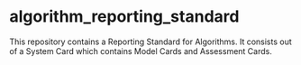 # algorithm_reporting_standard
This repository contains a Reporting Standard for Algorithms. It consists out of a System Card which contains Model Cards and Assessment Cards.

